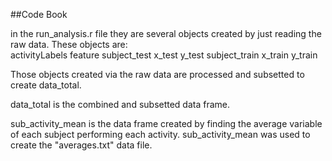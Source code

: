 ##Code Book 

in the run_analysis.r file they are several objects created by just reading the raw data. These objects are:  
activityLabels
feature
subject_test
x_test
y_test
subject_train
x_train
y_train 

Those objects created via the raw data are processed and subsetted to create data_total. 

data_total is the combined and subsetted data frame. 

sub_activity_mean is the data frame created by finding the average variable of each subject performing each activity. sub_activity_mean was used to create the "averages.txt" data file. 
